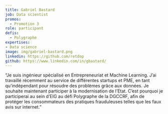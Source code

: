 ```yaml
---
title: Gabriel Bastard
job: Data scientist
promos:
  - Promotion 3
role: participant
defis:
  - Polygraphe
expertises:
- Data science
image: img/gabriel-bastard.png
linkedin: https://github.com/retdop
github: https://www.linkedin.com/in/gbastard/
---
```


“Je suis ingénieur spécialisé en Entrepreneuriat et Machine Learning. J’ai travaillé récemment au service de différentes startups et PME, en tant qu’indépendant pour résoudre des problèmes grâce aux données. Je souhaite maintenant participer à la modernisation de l’Etat. C’est pourquoi je participerai au sein d’EIG au défi Polygraphe de la DGCCRF, afin de protéger les consommateurs des pratiques frauduleuses telles que les faux avis sur internet.”
